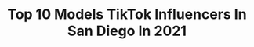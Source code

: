 ---
title: Top 10 Models TikTok Influencers In San Diego In 2021
description: >-
  Find top models TikTok influencers in San Diego in 2021. Most popular hashtags: #sandiego #fyp #model #foryoupage.
platform: TikTok
hits: 21
text_top: Discover the top-rated TikTok profiles on inBeat.
text_bottom: Our search engine aggregates 21 TikTok influencers like this in San Diego, United States for you to connect with.
profiles:
  - username: "jovanifashion"
    fullname: >-
      JOVANI
    bio: >-
      The Official #JOVANI TikTok page. Your dress destination for Prom and Beyond ✨
    location: "United States"
    followers: 3106
    engagement: 624
    commentsToLikes: 0.028848
    id: ck9acle3ntfc10j78klkf0lr3
    verified: false
    hashtags: "#curvy, #socal, #jovanifashion, #pageant"
  - username: "skysugaring"
    fullname: >-
      skysugaring
    bio: >-
      SugaringArtist🎭Youtuber 😇ASMR 🤪Comedy👄Beauty🍌Gaysian🌈Funny Esthetician😝😜
    location: "United States"
    followers: 49000
    engagement: 270
    commentsToLikes: 0.048689
    id: ckb9rqfiyojlv0j23vm8uu8gg
    verified: false
    hashtags: "#fun, #pride, #pridemonth, #massage"
  - username: "harimarjon"
    fullname: >-
      Harim Arjon
    bio: >-
      San Diego I’m cooler on Instagram, I promise
    location: "United States"
    followers: 37100
    engagement: 1543
    commentsToLikes: 0.011322
    id: ckbfbzlhy4dwm0j234j141zs0
    verified: false
    hashtags: "#photoshop, #photography, #photograhy, #photomagic"
  - username: "alexzonce"
    fullname: >-
      ✨ Qween Shit ✨
    bio: >-
      San Diego, Ca - London, U.K. just crackhead tings ✨ 💗
    location: "United States"
    followers: 152800
    engagement: 1596
    commentsToLikes: 0.018171
    id: ck9jv81t2r3fr0j78heo1p0g9
    verified: false
    hashtags: "#trending, #viral, #fyp, #comedy"
  - username: "luxrosaporvida"
    fullname: >-
      LuxRosaPorVida
    bio: >-
      Westcoast lifestyle brand. Circa ‘11
    location: "United States"
    followers: 39600
    engagement: 1598
    commentsToLikes: 0.039532
    id: ckae0wh29ltwi0i786vgld6qj
    verified: false
    hashtags: "#fyp, #sd, #2000s, #starshots"
  - username: "cocoabriel"
    fullname: >-
      CocoaBriel
    bio: >-
      Racially ambiguous enough to be the best friend in a Netflix show //CA🌴🌊
    location: "United States"
    followers: 38000
    engagement: 1605
    commentsToLikes: 0.036402
    id: ckav5dq8kbvu80j23z2pwnxqt
    verified: false
    hashtags: "#desigirl, #lifehack, #ad, #nyc"
  - username: "sarenamezzacappa"
    fullname: >-
      Sarena Mezzacappa
    bio: >-
      traveling around 🌍 🛩 & doing some pranks along the way
    location: "United States"
    followers: 28200
    engagement: 427
    commentsToLikes: 0.031747
    id: ckbqu64pgeoq90j23xfexc7g1
    verified: false
    hashtags: "#fyp, #foryoupage, #mycity, #sandiego"
  - username: "summer.marshall"
    fullname: >-
      summer marshall
    bio: >-
      🤍 Wilhelmina LA insta: @summermarshall
    location: "United States"
    followers: 138700
    engagement: 1081
    commentsToLikes: 0.010673
    id: ckacfmu3erjv90i78xpm4zjqh
    verified: false
    hashtags: "#ad, #sandiego, #foryou, #fyp"
  - username: "danoruiseco"
    fullname: >-
      Daniel Ruiseco
    bio: >-
      
    location: "United States"
    followers: 4051
    engagement: 609
    commentsToLikes: 0.027865
    id: ckbfhf3kwcvu00j23rrll8vzo
    verified: false
    hashtags: "#sexy, #model, #losangelescalifornia, #venicebeach"
  - username: "pilot_eyes"
    fullname: >-
      Pilot_eyes
    bio: >-
      Follow my YouTube channel for more videos . Follow my insta . IG : go.guerra
    location: "United States"
    followers: 5013
    engagement: 603
    commentsToLikes: 0.028076
    id: ckdnlvseqjk2f0j23krtzk0v7
    verified: false
    hashtags: "#sunset, #flying, #california, #fyp"
---